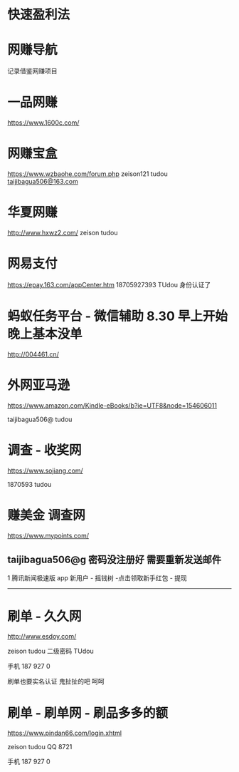 # 快速盈利法

# 网赚导航
记录借鉴网赚项目

# 一品网赚
https://www.1600c.com/ 

# 网赚宝盒
https://www.wzbaohe.com/forum.php 
zeison121 tudou  taijibagua506@163.com

# 华夏网赚
http://www.hxwz2.com/  zeison tudou
# 网易支付
https://epay.163.com/appCenter.htm 
18705927393   TUdou   身份认证了 



# 蚂蚁任务平台  - 微信辅助 8.30 早上开始 晚上基本没单
http://004461.cn/

# 外网亚马逊
https://www.amazon.com/Kindle-eBooks/b?ie=UTF8&node=154606011

taijibagua506@  tudou

# 调查 - 收奖网  
https://www.sojiang.com/ 

1870593   tudou 

# 赚美金 调查网   
https://www.mypoints.com/

taijibagua506@g   密码没注册好 需要重新发送邮件 
----------------------------------------------
1 
腾讯新闻极速版 app  新用户 - 摇钱树 -点击领取新手红包 - 提现 


--------------------------------


# 刷单 - 久久网

http://www.esdoy.com/

zeison tudou   二级密码 TUdou 

手机 187 927 0

刷单也要实名认证 鬼扯扯的吧   呵呵

# 刷单 - 刷单网   - 刷品多多的额

https://www.pindan66.com/login.xhtml

zeison tudou   QQ 8721 

手机 187 927 0 

